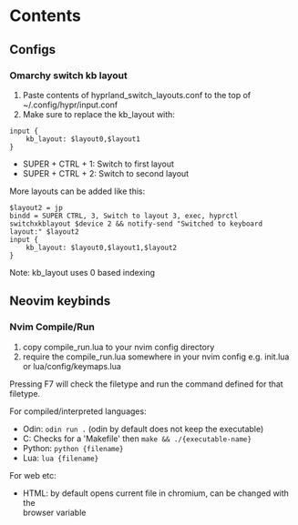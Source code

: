 # Contents

## Configs

### Omarchy switch kb layout

1. Paste contents of hyprland_switch_layouts.conf to the top of ~/.config/hypr/input.conf
2. Make sure to replace the kb_layout with: <br>

```
input {
    kb_layout: $layout0,$layout1
}
```

- SUPER + CTRL + 1: Switch to first layout
- SUPER + CTRL + 2: Switch to second layout

More layouts can be added like this:

```
$layout2 = jp
bindd = SUPER CTRL, 3, Switch to layout 3, exec, hyprctl switchxkblayout $device 2 && notify-send "Switched to keyboard layout:" $layout2
input {
    kb_layout: $layout0,$layout1,$layout2
}
```

Note: kb_layout uses 0 based indexing

## Neovim keybinds

### Nvim Compile/Run

1. copy compile_run.lua to your nvim config directory
2. require the compile_run.lua somewhere in your nvim config e.g. init.lua or lua/config/keymaps.lua

Pressing F7 will check the filetype and run the command defined for that filetype.

For compiled/interpreted languages:

- Odin: `odin run .` (odin by default does not keep the executable)
- C: Checks for a 'Makefile' then `make && ./{executable-name}`
- Python: `python {filename}`
- Lua: `lua {filename}`

For web etc:

- HTML: by default opens current file in chromium, can be changed with the  
browser variable
